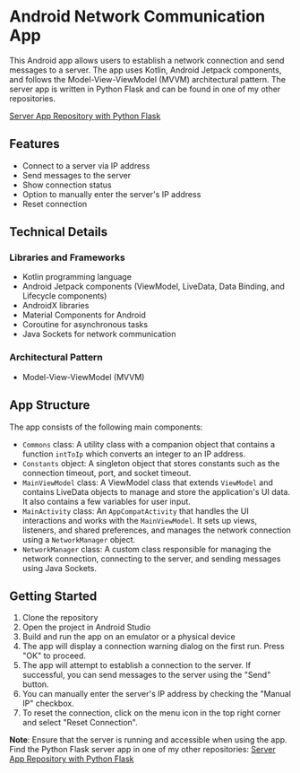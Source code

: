 # Android Network Communication App

This Android app allows users to establish a network connection and send messages to a server. The app uses Kotlin, Android Jetpack components, and follows the Model-View-ViewModel (MVVM) architectural pattern. The server app is written in Python Flask and can be found in one of my other repositories.

[Server App Repository with Python Flask](https://github.com/AleXi-tech/PekAutoFlask)

## Features

- Connect to a server via IP address
- Send messages to the server
- Show connection status
- Option to manually enter the server's IP address
- Reset connection

## Technical Details

### Libraries and Frameworks
- Kotlin programming language
- Android Jetpack components (ViewModel, LiveData, Data Binding, and Lifecycle components)
- AndroidX libraries
- Material Components for Android
- Coroutine for asynchronous tasks
- Java Sockets for network communication

### Architectural Pattern
- Model-View-ViewModel (MVVM)

## App Structure

The app consists of the following main components:

- `Commons` class: A utility class with a companion object that contains a function `intToIp` which converts an integer to an IP address.
- `Constants` object: A singleton object that stores constants such as the connection timeout, port, and socket timeout.
- `MainViewModel` class: A ViewModel class that extends `ViewModel` and contains LiveData objects to manage and store the application's UI data. It also contains a few variables for user input.
- `MainActivity` class: An `AppCompatActivity` that handles the UI interactions and works with the `MainViewModel`. It sets up views, listeners, and shared preferences, and manages the network connection using a `NetworkManager` object.
- `NetworkManager` class: A custom class responsible for managing the network connection, connecting to the server, and sending messages using Java Sockets.

## Getting Started

1. Clone the repository
2. Open the project in Android Studio
3. Build and run the app on an emulator or a physical device
4. The app will display a connection warning dialog on the first run. Press "OK" to proceed.
5. The app will attempt to establish a connection to the server. If successful, you can send messages to the server using the "Send" button.
6. You can manually enter the server's IP address by checking the "Manual IP" checkbox.
7. To reset the connection, click on the menu icon in the top right corner and select "Reset Connection".

**Note**: Ensure that the server is running and accessible when using the app. Find the Python Flask server app in one of my other repositories: [Server App Repository with Python Flask](https://github.com/AleXi-tech/PekAutoFlask)
